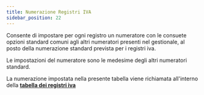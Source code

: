 ```yaml
---
title: Numerazione Registri IVA
sidebar_position: 22
---
```


Consente di impostare per ogni registro un numeratore con le consuete opzioni standard comuni agli altri numeratori presenti nel gestionale, al posto della numerazione standard prevista per i registri iva.

Le impostazioni del numeratore sono le medesime degli altri numeratori standard.

La numerazione impostata nella presente tabella viene richiamata all'interno della [**tabella dei registri iva**](/docs/configurations/tables/finance/vat-books/)